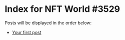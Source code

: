 # Index for NFT World #3529
Posts will be displayed in the order below:

- [Your first post](./001-first.md)

